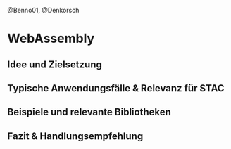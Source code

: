 @Benno01, @Denkorsch

# WebAssembly

## Idee und Zielsetzung

## Typische Anwendungsfälle & Relevanz für STAC

## Beispiele und relevante Bibliotheken

## Fazit & Handlungsempfehlung 